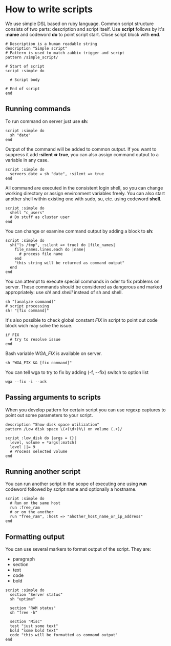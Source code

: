# How to write scripts
We use simple DSL based on ruby language.
Common script structure consists of two parts: description and script itself.
Use **script** follows by it's **:name** and codeword **do** to point script start.
Close script block with **end**.
```
# Description is a human readable string
description "Simple script"
# Pattern is used to match zabbix trigger and script
pattern /simple_script/

# Start of script
script :simple do

  # Script body

# End of script
end
```

## Running commands
To run command on server just use **sh**:
```
script :simple do
  sh "date"
end
```
Output of the command will be added to common output. If you want to suppress it
add **:silent => true**, you can also assign command output to a variable in any case.
```
script :simple do
  servers_date = sh "date", :silent => true
end
```
All command are executed in the consistent login shell, so you can change working
directory or assign environment variables freely. You can also start another shell
within existing one with sudo, su, etc. using codeword **shell**.
```
script :simple do
  shell "c_users"
  # Do stuff as cluster user
end
```
You can change or examine command output by adding a block to **sh**:
```
script :simple do
  sh("ls /tmp", :silent => true) do |file_names|
    file_names.lines.each do |name|
      # process file name
    end
    "this string will be returned as command output"
  end
end
```
You can attempt to execute special commands in oder to fix problems on server.
These commands should be considered as dangerous and marked appropriately:
use *sh!* and *shell!* instead of sh and shell.
```
sh "[analyze command]"
# script processing
sh! "[fix command]"
```
It's also possible to check global constant *FIX* in script to point out code block
wich may solve the issue.
```
if FIX
  # try to resolve issue
end
```
Bash variable *WGA_FIX* is available on server.
```
sh "WGA_FIX && [fix command]"
```
You can tell wga to try to fix by adding (-f, --fix) switch to option list
```
wga --fix -i --ack
```

## Passing arguments to scripts
When you develop pattern for certain script you can use regexp captures to point
out some parameters to your script.
```
description "Show disk space utilization"
pattern /Low disk space \(<(\d+)%\) on volume (.+)/

script :low_disk do |args = {}|
  level, volume = *args[:match]
  level ||= 9
  # Process selected volume
end
```

## Running another script
You can run another script in the scope of executing one using **run** codeword
followed by script name and optionally a hostname.
```
script :simple do
  # Run on the same host
  run :free_ram
  # or on the another
  run "free_ram", :host => "ahother_host_name_or_ip_address"
end
```

## Formatting output
You can use several markers to format output of the script. They are:
- paragraph
- section
- text
- code
- bold

```
script :simple do
  section "Server status"
  sh "uptime"

  section "RAM status"
  sh "free -h"

  section "Misc"
  test "just some text"
  bold "some bold text"
  code "this will be formatted as command output"
end
```
